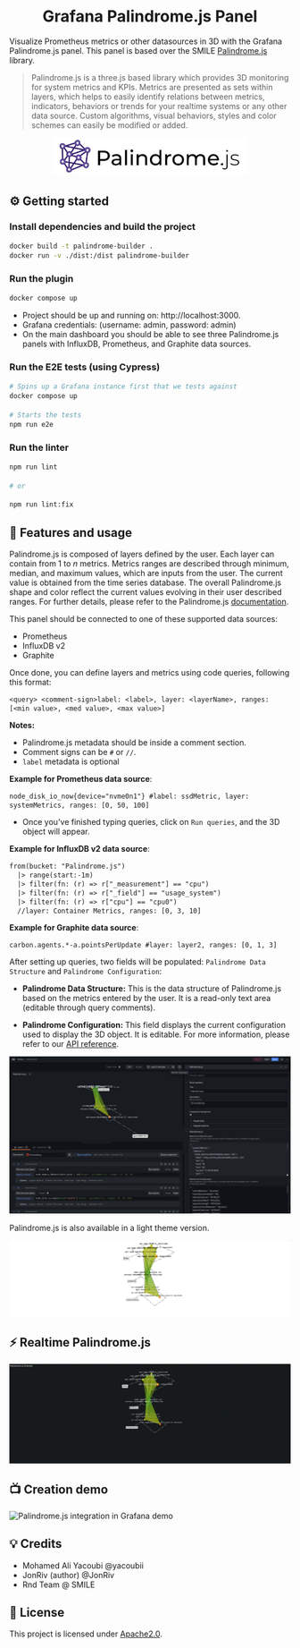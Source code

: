 <h1 align="center">
  Grafana Palindrome.js Panel
</h1>

Visualize Prometheus metrics or other datasources in 3D with the Grafana Palindrome.js panel. This panel is based over the SMILE [Palindrome.js](https://github.com/Smile-SA/palindrome.js/) library.

> Palindrome.js is a three.js based library which provides 3D monitoring for system metrics and KPIs. Metrics are presented as sets within layers, which helps to easily identify relations between metrics, indicators, behaviors or trends for your realtime systems or any other data source. Custom algorithms, visual behaviors, styles and color schemes can easily be modified or added.


<p align="center">
    <a href="https://github.com/Smile-SA/palindrome.js/">
      <img src="https://github.com/Smile-SA/palindrome.js-grafana-plugin/raw/main/src/img/Palindrome.js-logo-and-title.jpg" alt="Grafana Palindrome.js Panel" width=350">
    </a>
</p>

## ⚙️ Getting started

### Install dependencies and build the project

   ```bash
   docker build -t palindrome-builder .
   docker run -v ./dist:/dist palindrome-builder
   ```

### Run the plugin

   ```bash
   docker compose up
   ```
   - Project should be up and running on: http://localhost:3000.
   - Grafana credentials: (username: admin, password: admin)
   - On the main dashboard you should be able to see three Palindrome.js panels with InfluxDB, Prometheus, and Graphite data sources.

### Run the E2E tests (using Cypress)

   ```bash
   # Spins up a Grafana instance first that we tests against
   docker compose up

   # Starts the tests
   npm run e2e
   ```

### Run the linter

   ```bash
   npm run lint

   # or

   npm run lint:fix
   ```

## 🎯 Features and usage
Palindrome.js is composed of layers defined by the user. Each layer can contain from 1 to *n* metrics. Metrics ranges are described through minimum, median, and maximum values, which are inputs from the user. The current value is obtained from the time series database. The overall Palindrome.js shape and color reflect the current values evolving in their user described ranges. For further details, please refer to the Palindrome.js [documentation](https://github.com/Smile-SA/palindrome.js/wiki).

This panel should be connected to one of these supported data sources:
- Prometheus
- InfluxDB v2
- Graphite

Once done, you can define layers and metrics using code queries, following this format:

```
<query> <comment-sign>label: <label>, layer: <layerName>, ranges: [<min value>, <med value>, <max value>]
```
**Notes:**
- Palindrome.js metadata should be inside a comment section.
- Comment signs can be `#` or `//`.
- `label` metadata is optional

**Example for Prometheus data source**:

  ```Promql
  node_disk_io_now{device="nvme0n1"} #label: ssdMetric, layer: systemMetrics, ranges: [0, 50, 100]
  ```

- Once you've finished typing queries, click on `Run queries`, and the 3D object will appear. 

**Example for InfluxDB v2 data source**:

```Flux
from(bucket: "Palindrome.js")
  |> range(start:-1m)
  |> filter(fn: (r) => r["_measurement"] == "cpu")
  |> filter(fn: (r) => r["_field"] == "usage_system")
  |> filter(fn: (r) => r["cpu"] == "cpu0")
  //layer: Container Metrics, ranges: [0, 3, 10]
```

**Example for Graphite data source**:
```
carbon.agents.*-a.pointsPerUpdate #layer: layer2, ranges: [0, 1, 3]
```


After setting up queries, two fields will be populated: `Palindrome Data Structure` and `Palindrome Configuration`:

  - **Palindrome Data Structure:** This is the data structure of Palindrome.js based on the metrics entered by the user. It is a read-only text area (editable through query comments).

  - **Palindrome Configuration:** This field displays the current configuration used to display the 3D object. It is editable. For more information, please refer to our [API reference](https://github.com/Smile-SA/palindrome.js/wiki/API-Reference).

![Palindrome.js integration in Grafana](https://github.com/Smile-SA/palindrome.js-grafana-plugin/raw/main/src/img/dashboard.png)

Palindrome.js is also available in a light theme version.

![Palindrome.js light](https://github.com/Smile-SA/palindrome.js-grafana-plugin/raw/main/src/img/light-panel.png)

## ⚡ Realtime Palindrome.js
![Palindrome.js integration in Grafana](https://github.com/Smile-SA/palindrome.js-grafana-plugin/raw/main/src/img/realtime.gif)

## 📺 Creation demo
![Palindrome.js integration in Grafana demo](https://github.com/Smile-SA/palindrome.js-grafana-plugin/raw/main/src/img/demo.gif)

## 💡 Credits
- Mohamed Ali Yacoubi @yacoubii
- JonRiv (author) @JonRiv
- Rnd Team @ SMILE

## 📜 License

This project is licensed under [Apache2.0](https://github.com/Smile-SA/palindrome.js-grafana-plugin/raw/main/LICENSE).
